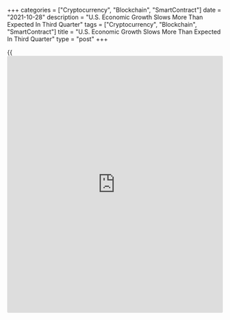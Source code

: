 +++
categories = ["Cryptocurrency", "Blockchain", "SmartContract"]
date = "2021-10-28"
description = "U.S. Economic Growth Slows More Than Expected In Third Quarter"
tags = ["Cryptocurrency", "Blockchain", "SmartContract"]
title = "U.S. Economic Growth Slows More Than Expected In Third Quarter"
type = "post"
+++

{{<iframe id="large-banner" src="https://www.bounty.group/#slide=22.0" width="100%" height="600" scrolling="no" style="border: 0px solid rgb(216, 221, 230); border-radius: 3px;">}}

U.S. economic growth slowed dramatically in the third quarter, according
to preliminary data released by the Commerce Department on Thursday.

The Commerce Department said real gross domestic product increased by
2.0 percent in the third quarter after jumping by 6.7 percent in the
second quarter. Economists had expected the pace of GDP growth to slow
to 2.7 percent.

The bigger than expected slowdown in GDP growth came as consumer
spending rose by just 1.6 percent in the third quarter after spiking by
12.0 percent in the second quarter.

Spending on durable goods plummeted by 26.2 percent in the third quarter
after surging by 11.6 percent in the second quarter, while growth in
spending on services slowed to 7.9 percent from 11.5 percent.

"The lackluster 2% GDP advance in Q3 shows that the U.S. [economy][1] is
not out of the woods yet," said Gregory Daco, Chief U.S. Economist at
Oxford Economics.

He added, "A resurgence of Covid infections cut the summer rebound in
half while growing supply chain issues led to higher inflation and
curbed demand."

The report showed the annual rate of growth in core consumer prices,
which exclude food and energy prices, accelerated to 3.6 percent in the
third quarter from 3.4 percent in the second quarter, reaching the
highest level since 1991.

Meanwhile, the Commerce Department said the third quarter GDP growth
reflected increases in private inventory investment, consumer spending,
state and local government spending, and non-residential fixed
investment.

Decreases in residential fixed investment, federal government spending,
and exports limited the upside along with an increase in imports, which
are a subtraction in the calculation of GDP.

Despite the weaker GDP growth in the third quarter, Bernd Weidensteiner,
Senior Economist at Commerzbank, predicted the Federal Reserve would not
be dissuaded from deciding to tapering its bond purchases at its meeting
next week.

For comments and feedback [contact](https://www.playgroundfx.com/contact/): editorial@rtt[news](https://www.letsplayfx.com/blog/forex-news-website/).com

[Economic News][1]

 **What parts of the world are seeing the best (and worst) economic
performances lately? Click[here][2] to check out our [Econ Scorecard][2]
and find out! See up-to-the-moment [ranking](https://www.playgroundfx.com/blog/crypto-exchange-ranking/)s for the best and worst
performers in [GDP][3], [unemployment rate][4], [inflation][5] and much
more.**

   1. www.rtt[news](https://www.letsplayfx.com/blog/forex-news-website/).com/Content/EconomicNews.aspx
   2. www.rtt[news](https://www.letsplayfx.com/blog/forex-news-website/).com/economic-scorecard/world-rank/retail-sales/highest-performance.aspx
   3. www.rtt[news](https://www.letsplayfx.com/blog/forex-news-website/).com/economic-scorecard/world-rank/GDP/highest-performance.aspx
   4. www.rtt[news](https://www.letsplayfx.com/blog/forex-news-website/).com/economic-scorecard/world-rank/unemployment-rate/lowest-performance.aspx
   5. www.rtt[news](https://www.letsplayfx.com/blog/forex-news-website/).com/economic-scorecard/world-rank/CPI/highest-performance.aspx